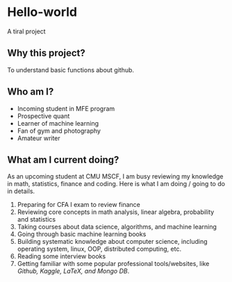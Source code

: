 # Hello-world
A tiral project

## Why this project?
To understand basic functions about github.

## Who am I?
- Incoming student in MFE program
- Prospective quant
- Learner of machine learning
- Fan of gym and photography
- Amateur writer

## What am I current doing?
As an upcoming student at CMU MSCF, I am busy reviewing my knowledge in math, statistics, finance and coding. Here is what I am doing / going to do in details.
1. Preparing for CFA I exam to review finance
2. Reviewing core concepts in math analysis, linear algebra, probability and statistics
3. Taking courses about data science, algorithms, and machine learning
4. Going through basic machine learning books
5. Building systematic knowledge about computer science, including operating system, linux, OOP, distributed computing, etc.
6. Reading some interview books
7. Getting familiar with some popular professional tools/websites, like _Github, Kaggle, LaTeX, and Mongo DB_.
